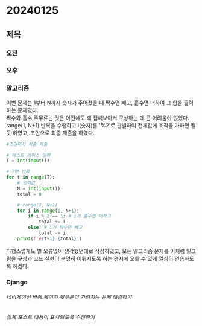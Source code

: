 # 20240125
## 제목
### 오전
### 오후





### 알고리즘
이번 문제는 1부터 N까지 숫자가 주어졌을 때 짝수면 빼고, 홀수면 더하여 그 합을 출력하는 문제였다.  
짝수와 홀수 주무르는 것은 이전에도 꽤 접해보아서 구상하는 데 큰 어려움이 없었다.  
range(1, N+1) 반복을 수행하고 i(숫자)를 '%2'로 판별하여 전체값에 조작을 가하면 될 듯 하였고, 초안으로 최종 제출을 하였다.
```python
#초안이자 최종 제출

# 테스트 케이스 입력
T = int(input())

# T번 반복
for t in range(T):
    # 입력값
    N = int(input())
    total = 0

    # range(1, N+1)
    for i in range(1, N+1):
        if i % 2 == 1: # i가 홀수면 더하고
            total += i
        else: # i가 짝수면 빼고
            total -= i
    print(f'#{t+1} {total}')
```
다행스럽게도 별 오류없이 생각했던대로 작성하였고, 모든 알고리즘 문제를 이처럼 밑그림을 구상과 코드 실현이 분명히 이뤄지도록 하는 경지에 오를 수 있게 열심히 연습하도록 하겠다. 



















### Django
###### 네비게이션 바에 페이지 윗부분이 가려지는 문제 해결하기

###### 실제 포스트 내용이 표시되도록 수정하기
